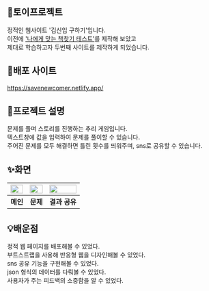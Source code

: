 ## 🔑토이프로젝트
정적인 웹사이트 '김신입 구하기'입니다.<br>
이전에 ['나에게 맞는 책찾기 테스트'](https://before2pm.netlify.app/)를 제작해 보았고<br>
제대로 학습하고자 두번째 사이트를 제작하게 되었습니다.

## 📍배포 사이트
https://savenewcomer.netlify.app/

## 📢프로젝트 설명
문제를 풀며 스토리를 진행하는 추리 게임입니다.<br>
텍스트창에 값을 입력하여 문제를 풀이할 수 있습니다.<br>
주어진 문제를 모두 해결하면 틀린 횟수를 띄워주며, sns로 공유할 수 있습니다.

## ✨화면
<img src = "https://user-images.githubusercontent.com/108658971/209080759-9b4fc2de-c374-4eb9-baa7-1e3745c2f6ec.png" width="100%" height="40%"> | <img src = "https://user-images.githubusercontent.com/108658971/209080765-fb05b6f6-e42a-4314-be70-eaaa35d73c1c.png" width="100%" height="40%"> | <img src = "https://user-images.githubusercontent.com/108658971/209080766-ecaaabcf-4910-4d84-9dc1-755cb599d473.png" width="100%" height="40%">
:---:|:---:|:---:|
**메인** | **문제** | **결과 공유**

## 💡배운점
정적 웹 페이지를 배포해볼 수 있었다.<br>
부트스트랩을 사용해 반응형 웹을 디자인해볼 수 있었다.<br>
sns 공유 기능을 구현해볼 수 있었다.<br>
json 형식의 데이터를 다뤄볼 수 있었다.<br>
사용자가 주는 피드백의 소중함을 알 수 있었다.
